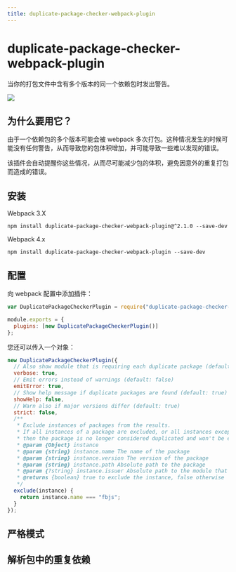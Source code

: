 ```yaml
---
title: duplicate-package-checker-webpack-plugin
---
```


# duplicate-package-checker-webpack-plugin <Badge text='v 3.0.0' />

当你的打包文件中含有多个版本的同一个依赖包时发出警告。

<img style='verticalAlign: middle; display:block; margin: 0 auto;' src='/webpack-plugins-docs-cn/images/duplicate-checker-pic.png' />

## 为什么要用它？

由于一个依赖包的多个版本可能会被 webpack 多次打包。这种情况发生的时候可能没有任何警告，从而导致您的包体积增加，并可能导致一些难以发现的错误。

该插件会自动提醒你这些情况，从而尽可能减少包的体积，避免因意外的重复打包而造成的错误。

## 安装

Webpack 3.X

```shell
npm install duplicate-package-checker-webpack-plugin@^2.1.0 --save-dev
```

Webpack 4.x

```shell
npm install duplicate-package-checker-webpack-plugin --save-dev
```

## 配置

向 webpack 配置中添加插件：

```js
var DuplicatePackageCheckerPlugin = require("duplicate-package-checker-webpack-plugin");

module.exports = {
  plugins: [new DuplicatePackageCheckerPlugin()]
};
```

您还可以传入一个对象：

```js
new DuplicatePackageCheckerPlugin({
  // Also show module that is requiring each duplicate package (default: false)
  verbose: true,
  // Emit errors instead of warnings (default: false)
  emitError: true,
  // Show help message if duplicate packages are found (default: true)
  showHelp: false,
  // Warn also if major versions differ (default: true)
  strict: false,
  /**
   * Exclude instances of packages from the results.
   * If all instances of a package are excluded, or all instances except one,
   * then the package is no longer considered duplicated and won't be emitted as a warning/error.
   * @param {Object} instance
   * @param {string} instance.name The name of the package
   * @param {string} instance.version The version of the package
   * @param {string} instance.path Absolute path to the package
   * @param {?string} instance.issuer Absolute path to the module that requested the package
   * @returns {boolean} true to exclude the instance, false otherwise
   */
  exclude(instance) {
    return instance.name === "fbjs";
  }
});
```

## 严格模式

## 解析包中的重复依赖



